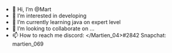 - 👋 Hi, I’m @Mart
- 👀 I’m interested in developing
- 🌱 I’m currently learning java on expert level
- 💞️ I’m looking to collaborate on ...
- 📫 How to reach me discord: </Martien_04>#2842 
                     Snapchat: martien_069
